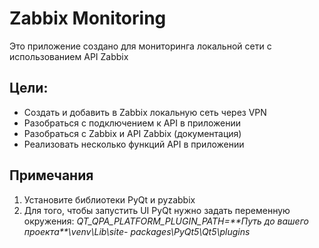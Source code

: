 # Zabbix Monitoring

Это приложение создано для мониторинга локальной сети с использованием
API Zabbix

## Цели:

- Создать и добавить в Zabbix локальную сеть через VPN
- Разобраться с подключением к API в приложении
- Разобраться с Zabbix и API Zabbix (документация)
- Реализовать несколько функций API в приложении

## Примечания

1. Установите библиотеки PyQt и pyzabbix
2. Для того, чтобы запустить UI PyQt нужно задать переменную окружения: 
_QT_QPA_PLATFORM_PLUGIN_PATH=\*\*Путь до вашего проекта\*\*\venv\Lib\site-
packages\PyQt5\Qt5\plugins_